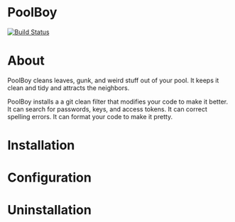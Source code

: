 # PoolBoy
[![Build Status](https://travis-ci.org/WillHipschman/PoolBoy.png)](https://travis-ci.org/WillHipschman/PoolBoy)


# About
PoolBoy cleans leaves, gunk, and weird stuff out of your pool. It keeps it clean and tidy and attracts the neighbors.

PoolBoy installs a a git clean filter that modifies your code to make it better. It can search for passwords, keys, and access tokens. It can correct spelling errors. It can format your code to make it pretty.

# Installation

# Configuration

# Uninstallation
